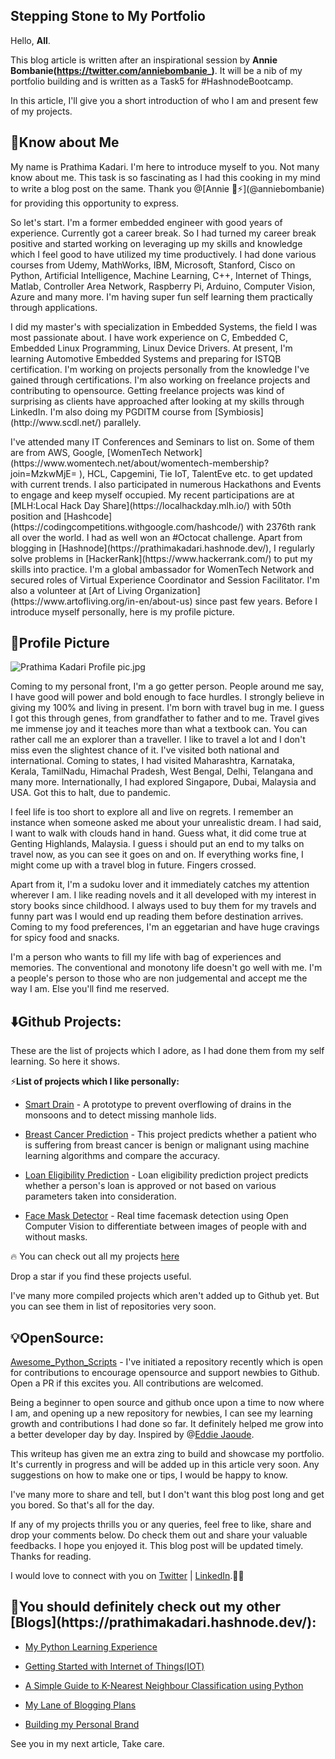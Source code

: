 ## Stepping Stone to My Portfolio

Hello, **All**.

This blog article is written after an inspirational session by **Annie Bombanie(https://twitter.com/anniebombanie_)**. It will be a nib of my portfolio building and is written as a Task5 for #HashnodeBootcamp.

In this article, I'll give you a short introduction of who I am and present few of my projects.


<h2>👋Know about Me</h2>

<p>My name is Prathima Kadari. I'm here to introduce myself to you. Not many know about me.
This task is so fascinating as I had this cooking in my mind to write a blog post on the same. Thank you @[Annie 🦄⚡](@anniebombanie) for providing this opportunity to express.</p>

<p>So let's start. I'm a former embedded engineer with good years of experience. Currently got a career break. So I had turned my career break positive and started working on leveraging up my skills and knowledge which I feel good to have utilized my time productively. I had done various courses from Udemy, MathWorks, IBM, Microsoft, Stanford, Cisco on Python, Artificial Intelligence, Machine Learning, C++, Internet of Things, Matlab, Controller Area Network, Raspberry Pi, Arduino, Computer Vision, Azure and many more. I'm having super fun self learning them practically through applications.</p>

<p>I did my master's with specialization in Embedded Systems, the field I was most passionate about. I have work experience on C, Embedded C, Embedded Linux Programming, Linux Device Drivers. At present, I'm learning Automotive Embedded Systems and preparing for ISTQB certification. I'm working on projects personally from the knowledge I've gained through certifications. I'm also working on freelance projects and contributing to opensource. Getting freelance projects was kind of surprising as clients have approached after looking at my skills through LinkedIn. I'm also doing my PGDITM course from [Symbiosis](http://www.scdl.net/) parallely.</p>

<p>I've attended many IT Conferences and Seminars to list on. Some of them are from AWS, Google, [WomenTech Network](https://www.womentech.net/about/womentech-membership?join=MzkwMjE=   ), HCL, Capgemini, Tie IoT, TalentEve etc. to get updated with current trends. I also participated in numerous Hackathons and Events to engage and keep myself occupied. My recent participations are at [MLH:Local Hack Day Share](https://localhackday.mlh.io/) with 50th position and [Hashcode](https://codingcompetitions.withgoogle.com/hashcode/) with 2376th rank all over the world. I had as well won an #Octocat challenge. Apart from blogging in [Hashnode](https://prathimakadari.hashnode.dev/), I regularly solve problems in [HackerRank](https://www.hackerrank.com/) to put my skills into practice. I'm a global ambassador for WomenTech Network and secured roles of Virtual Experience Coordinator and Session Facilitator. I'm also a volunteer at [Art of Living Organization](https://www.artofliving.org/in-en/about-us) since past few years. Before I introduce myself personally, here is my profile picture.</p>


<h2>🦸Profile Picture</h2>

![Prathima Kadari Profile pic.jpg](https://cdn.hashnode.com/res/hashnode/image/upload/v1618646800050/ZIQriw7yB.jpeg)


<p>Coming to my personal front, I'm a go getter person. People around me say, I have good will power and bold enough to face hurdles. I strongly believe in giving my 100% and living in present. I'm born with travel bug in me. I guess I got this through genes, from grandfather to father and to me. Travel gives me immense joy and it teaches more than what a textbook can. You can rather call me an explorer than a traveller.  I like to travel a lot and I don't miss even the slightest chance of it. I've visited both national and international. Coming to states, I had visited Maharashtra, Karnataka, Kerala, TamilNadu, Himachal Pradesh, West Bengal, Delhi, Telangana and many more. Internationally, I had explored Singapore, Dubai, Malaysia and USA. Got this to halt, due to pandemic.</p>

<p>I feel life is too short to explore all and live on regrets. I remember an instance when someone asked me about your unrealistic dream. I had said, I want to walk with clouds hand in hand. Guess what, it did come true at Genting Highlands, Malaysia. I guess i should put an end to my talks on travel now, as you can see it goes on and on. If everything works fine, I might come up with a travel blog in future. Fingers crossed.</p>

<p>Apart from it, I'm a sudoku lover and it immediately catches my attention wherever I am. I like reading novels and it all developed with my interest in story books since childhood. I always used to buy them for my travels and funny part was I would end up reading them before destination arrives. Coming to my food preferences, I'm an eggetarian and have huge cravings for spicy food and snacks.</p>

<p>I'm a person who wants to fill my life with bag of experiences and memories. The conventional and monotony life doesn't go well with me. I'm a people's person to those who are non judgemental and accept me the way I am. Else you'll find me reserved.</p>


<h2>⬇️Github Projects:</h2>
 
These are the list of projects which I adore, as I had done them from my self learning. So here it shows.

⚡**List of projects which I like personally:**

- [Smart Drain](https://github.com/prathimacode-hub/Smart-Drain) - A prototype to prevent overflowing of drains in the monsoons and to detect missing manhole lids.

- [Breast Cancer Prediction](https://github.com/prathimacode-hub/BreastCancer_Prediction) - This project predicts whether a patient who is suffering from breast cancer is benign or malignant using machine learning algorithms and compare the accuracy.

- [Loan Eligibility Prediction](https://github.com/prathimacode-hub/Loan_Eligibility_Prediction) - Loan eligibility prediction project predicts whether a person's loan is approved or not based on various parameters taken into consideration.

- [Face Mask Detector](https://github.com/prathimacode-hub/FaceMask_Detector) - Real time facemask detection using Open Computer Vision to differentiate between images of people with and without masks.

🔥 You can check out all my projects [here](https://github.com/prathimacode-hub?tab=repositories) 

Drop a star if you find these projects useful.

I've many more compiled projects which aren't added up to Github yet. But you can see them in list of repositories very soon.


<h2>💡OpenSource:</h2>

[Awesome_Python_Scripts](https://github.com/prathimacode-hub/Awesome_Python_Scripts) - I've initiated a repository recently which is open for contributions to encourage opensource and support newbies to Github. Open a PR if this excites you. All contributions are welcomed.

Being a beginner to open source and github once upon a time to now where I am, and opening up a new repository for newbies, I can see my learning growth and contributions I had done so far. It definitely helped me grow into a better developer day by day. Inspired by @[Eddie Jaoude](https://twitter.com/eddiejaoude).

This writeup has given me an extra zing to build and showcase my portfolio. It's currently in progress and will be added up in this article very soon. Any suggestions on how to make one or tips, I would be happy to know.

I've many more to share and tell, but I don't want this blog post long and get you bored. So that's all for the day. 

If any of my projects thrills you or any queries, feel free to like, share and drop your comments below. Do check them out and share your valuable feedbacks. I hope you enjoyed it. This blog post will be updated timely. Thanks for reading.

I would love to connect with you on [Twitter](https://twitter.com/prathimak88) | [LinkedIn](www.linkedin.com/in/prathima-kadari).🤝🏻 


<h2>📖You should definitely check out my other [Blogs](https://prathimakadari.hashnode.dev/):</h2>

- [My Python Learning Experience](https://prathimakadari.hashnode.dev/my-python-learning-experience)

- [Getting Started with Internet of Things(IOT)](https://prathimakadari.hashnode.dev/getting-started-with-iot)

- [A Simple Guide to K-Nearest Neighbour Classification using Python](https://prathimakadari.hashnode.dev/a-simple-guide-to-k-nearest-neighbor-classification-using-python)

- [My Lane of Blogging Plans](https://prathimakadari.hashnode.dev/my-lane-of-blogging-plans)

- [Building my Personal Brand](https://prathimakadari.hashnode.dev/building-my-personal-brand)



See you in my next article, Take care.